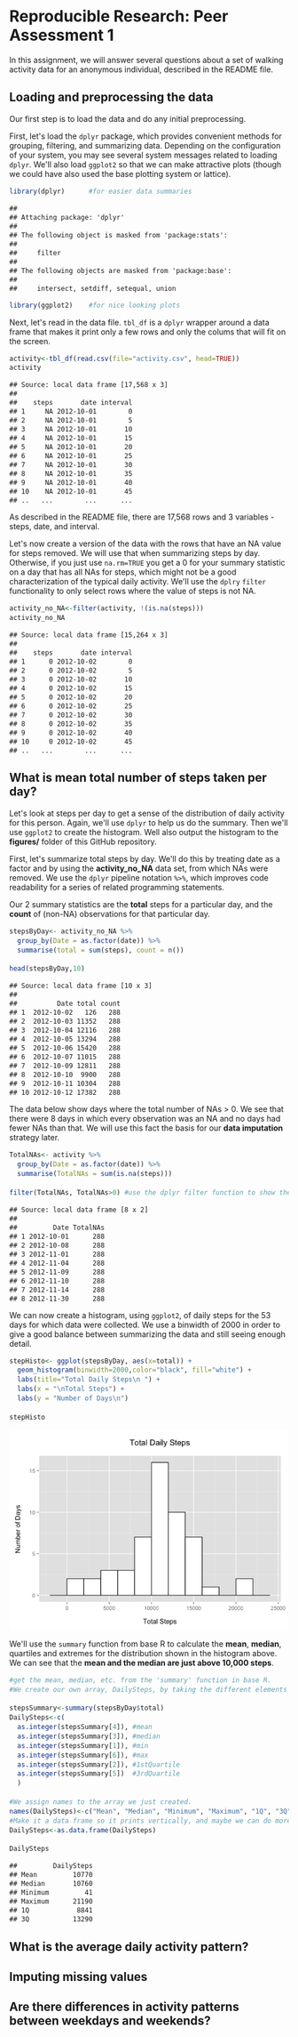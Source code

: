 # Reproducible Research: Peer Assessment 1


In this assignment, we will answer several questions about a set of walking activity data for an anonymous individual, described in the README file.

## Loading and preprocessing the data

Our first step is to load the data and do any initial preprocessing.  

First, let's load the `dplyr` package, which provides convenient methods for grouping, filtering, and summarizing data.  Depending on the configuration of your system, you may see several system messages related to loading `dplyr`.  We'll also load `ggplot2` so that we can make attractive plots (though we could have also used the base plotting system or lattice).  



```r
library(dplyr)      #for easier data summaries
```

```
## 
## Attaching package: 'dplyr'
## 
## The following object is masked from 'package:stats':
## 
##     filter
## 
## The following objects are masked from 'package:base':
## 
##     intersect, setdiff, setequal, union
```

```r
library(ggplot2)    #for nice looking plots
```

Next, let's read in the data file.  `tbl_df` is a `dplyr` wrapper around a data frame that makes it print only a few rows and only the colums that will fit on the screen.


```r
activity<-tbl_df(read.csv(file="activity.csv", head=TRUE))
activity
```

```
## Source: local data frame [17,568 x 3]
## 
##    steps       date interval
## 1     NA 2012-10-01        0
## 2     NA 2012-10-01        5
## 3     NA 2012-10-01       10
## 4     NA 2012-10-01       15
## 5     NA 2012-10-01       20
## 6     NA 2012-10-01       25
## 7     NA 2012-10-01       30
## 8     NA 2012-10-01       35
## 9     NA 2012-10-01       40
## 10    NA 2012-10-01       45
## ..   ...        ...      ...
```

As described in the README file, there are 17,568 rows and 3 variables - steps, date, and interval. 

Let's now create a version of the data with the rows that have an NA value for steps removed.  We will use that when summarizing steps by day.  Otherwise, if you just use `na.rm=TRUE` you get a 0 for your summary statistic on a day that has all NAs for steps, which might not be a good characterization of the typical daily activity.  We'll use the `dplry` `filter` functionality to only select rows where the value of steps is not NA. 


```r
activity_no_NA<-filter(activity, !(is.na(steps)))
activity_no_NA
```

```
## Source: local data frame [15,264 x 3]
## 
##    steps       date interval
## 1      0 2012-10-02        0
## 2      0 2012-10-02        5
## 3      0 2012-10-02       10
## 4      0 2012-10-02       15
## 5      0 2012-10-02       20
## 6      0 2012-10-02       25
## 7      0 2012-10-02       30
## 8      0 2012-10-02       35
## 9      0 2012-10-02       40
## 10     0 2012-10-02       45
## ..   ...        ...      ...
```

## What is mean total number of steps taken per day?

Let's look at steps per day to get a sense of the distribution of daily activity for this person.  Again, we'll use `dplyr` to help us do the summary.  Then we'll use `ggplot2` to create the histogram.  Well also output the histogram to the **figures/** folder of this GitHub repository.

First, let's summarize total steps by day.  We'll do this by treating date as a factor and by using the **activity_no_NA** data set, from which NAs were removed.  We use the `dplyr` pipeline notation `%>%`, which improves code readability for a series of related programming statements.  

Our 2 summary statistics are the **total** steps for a particular day, and the **count** of (non-NA) observations for that particular day.  



```r
stepsByDay<- activity_no_NA %>%
  group_by(Date = as.factor(date)) %>%
  summarise(total = sum(steps), count = n())

head(stepsByDay,10)
```

```
## Source: local data frame [10 x 3]
## 
##          Date total count
## 1  2012-10-02   126   288
## 2  2012-10-03 11352   288
## 3  2012-10-04 12116   288
## 4  2012-10-05 13294   288
## 5  2012-10-06 15420   288
## 6  2012-10-07 11015   288
## 7  2012-10-09 12811   288
## 8  2012-10-10  9900   288
## 9  2012-10-11 10304   288
## 10 2012-10-12 17382   288
```

The data below show days where the total number of NAs > 0.  We see that there were 8 days in which every observation was an NA and no days had fewer NAs than that.  We will use this fact the basis for our **data imputation** strategy later.



```r
TotalNAs<- activity %>%
  group_by(Date = as.factor(date)) %>%
  summarise(TotalNAs = sum(is.na(steps)))

filter(TotalNAs, TotalNAs>0) #use the dplyr filter function to show the rows where the number of NAs > 0
```

```
## Source: local data frame [8 x 2]
## 
##         Date TotalNAs
## 1 2012-10-01      288
## 2 2012-10-08      288
## 3 2012-11-01      288
## 4 2012-11-04      288
## 5 2012-11-09      288
## 6 2012-11-10      288
## 7 2012-11-14      288
## 8 2012-11-30      288
```

We can now create a histogram, using `ggplot2`, of daily steps for the 53 days for which data were collected.  We use a binwidth of 2000 in order to give a good balance between summarizing the data and still seeing enough detail.



```r
stepHisto<- ggplot(stepsByDay, aes(x=total)) +
  geom_histogram(binwidth=2000,color="black", fill="white") + 
  labs(title="Total Daily Steps\n ") +                         
  labs(x = "\nTotal Steps") +
  labs(y = "Number of Days\n")

stepHisto
```

![](PA1_template_files/figure-html/unnamed-chunk-6-1.png) 


We'll use the `summary` function from base R to calculate the **mean**, **median**, quartiles and extremes for the distribution shown in the histogram above.  We can see that the **mean and the median are just above 10,000 steps**.



```r
#get the mean, median, etc. from the 'summary' function in base R.
#We create our own array, DailySteps, by taking the different elements from the summary output.

stepsSummary<-summary(stepsByDay$total) 
DailySteps<-c(                         
  as.integer(stepsSummary[4]), #mean
  as.integer(stepsSummary[3]), #median
  as.integer(stepsSummary[1]), #min
  as.integer(stepsSummary[6]), #max
  as.integer(stepsSummary[2]), #1stQuartile
  as.integer(stepsSummary[5])  #3rdQuartile
  )

#We assign names to the array we just created.
names(DailySteps)<-c("Mean", "Median", "Minimum", "Maximum", "1Q", "3Q")            
#Make it a data frame so it prints vertically, and maybe we can do more with it later.
DailySteps<-as.data.frame(DailySteps)

DailySteps
```

```
##         DailySteps
## Mean         10770
## Median       10760
## Minimum         41
## Maximum      21190
## 1Q            8841
## 3Q           13290
```

## What is the average daily activity pattern?



## Imputing missing values



## Are there differences in activity patterns between weekdays and weekends?
